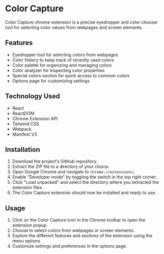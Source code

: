 # Color Capture

Color Capture chrome extension is a precise eyedropper and color chooser tool for selecting color values from webpages and screen elements.

## Features

- Eyedropper tool for selecting colors from webpages
- Color history to keep track of recently used colors
- Color palette for organizing and managing colors
- Color analyzer for inspecting color properties
- Special colors section for quick access to common colors
- Options page for customizing settings

## Technology Used

- React
- ReactDOM
- Chrome Extension API
- Tailwind CSS
- Webpack
- Manifest V3

## Installation

1. Download the project's GitHub repository.
2. Extract the ZIP file to a directory of your choice.
3. Open Google Chrome and navigate to `chrome://extensions/`.
4. Enable "Developer mode" by toggling the switch in the top right corner.
5. Click "Load unpacked" and select the directory where you extracted the extension files.
6. The Color Capture extension should now be installed and ready to use.

## Usage

1. Click on the Color Capture icon in the Chrome toolbar to open the extension popup.
2. Choose to select colors from webpages or screen elements.
3. Explore the different features and sections of the extension using the menu options.
4. Customize settings and preferences in the options page.
